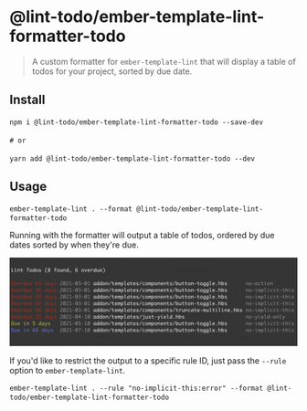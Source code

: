 # @lint-todo/ember-template-lint-formatter-todo

> A custom formatter for `ember-template-lint` that will display a table of todos for your project, sorted by due date.

## Install

```shell
npm i @lint-todo/ember-template-lint-formatter-todo --save-dev

# or

yarn add @lint-todo/ember-template-lint-formatter-todo --dev
```

## Usage

```shell
ember-template-lint . --format @lint-todo/ember-template-lint-formatter-todo
```

Running with the formatter will output a table of todos, ordered by due dates sorted by when they're due.

<img width="784" alt="Todo Formatter" src="static/output.png">

If you'd like to restrict the output to a specific rule ID, just pass the `--rule` option to `ember-template-lint`.

```shell
ember-template-lint . --rule "no-implicit-this:error" --format @lint-todo/ember-template-lint-formatter-todo
```
